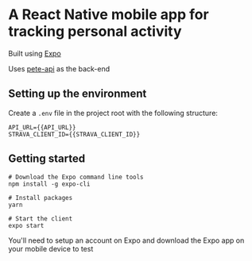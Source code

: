 # A React Native mobile app for tracking personal activity

Built using [Expo](https://expo.io/)

Uses [pete-api](https://github.com/kutrumbo/pete-api) as the back-end

## Setting up the environment

Create a `.env` file in the project root with the following structure:

```
API_URL={{API_URL}}
STRAVA_CLIENT_ID={{STRAVA_CLIENT_ID}}
```

## Getting started

```
# Download the Expo command line tools
npm install -g expo-cli

# Install packages
yarn

# Start the client
expo start
```

You'll need to setup an account on Expo and download the Expo app on your mobile device to test
